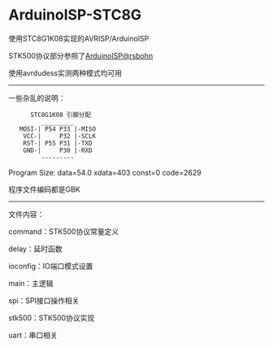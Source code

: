 # ArduinoISP-STC8G

使用STC8G1K08实现的AVRISP/ArduinoISP

STK500协议部分参照了[ArduinoISP@rsbohn](https://github.com/rsbohn/ArduinoISP)

使用avrdudess实测两种模式均可用

---
一些杂乱的说明：

```
      STC8G1K08 引脚分配
         _________
   MOSI-| P54 P33 |-MISO
    VCC-|     P32 |-SCLK
    RST-| P55 P31 |-TXD
    GND-|     P30 |-RXD
         ---------
```

Program Size: data=54.0 xdata=403 const=0 code=2629

程序文件编码都是GBK

---

文件内容：

command：STK500协议常量定义

delay：延时函数

ioconfig：IO端口模式设置

main：主逻辑

spi：SPI接口操作相关

stk500：STK500协议实现

uart：串口相关

